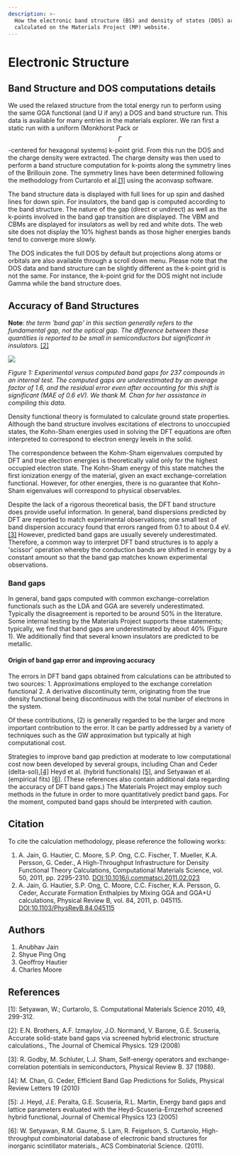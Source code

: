 ```yaml
---
description: >-
  How the electronic band structure (BS) and density of states (DOS) are
  calculated on the Materials Project (MP) website.
---
```


# Electronic Structure

## Band Structure and DOS computations details

We used the relaxed structure from the total energy run to perform using the same GGA functional (and U if any) a DOS and band structure run. This data is available for many entries in the materials explorer. We ran first a static run with a uniform (Monkhorst Pack or $$\Gamma$$-centered for hexagonal systems) k-point grid. From this run the DOS and the charge density were extracted. The charge density was then used to perform a band structure computation for k-points along the symmetry lines of the Brillouin zone. The symmetry lines have been determined following the methodology from Curtarolo et al.[\[1\]](electronic-structure.md#references) using the aconvasp software.

The band structure data is displayed with full lines for up spin and dashed lines for down spin. For insulators, the band gap is computed according to the band structure. The nature of the gap (direct or undirect) as well as the k-points involved in the band gap transition are displayed. The VBM and CBMs are displayed for insulators as well by red and white dots. The web site does not display the 10% highest bands as those higher energies bands tend to converge more slowly.

The DOS indicates the full DOS by default but projections along atoms or orbitals are also available through a scroll down menu. Please note that the DOS data and band structure can be slightly different as the k-point grid is not the same. For instance, the k-point grid for the DOS might not include Gamma while the band structure does.

## Accuracy of Band Structures

**Note**: _the term 'band gap' in this section generally refers to the fundamental gap, not the optical gap. The difference between these quantities is reported to be small in semiconductors but significant in insulators._ [\[2\]](electronic-structure.md#references)

![](../.gitbook/assets/band\_gaps.png)

&#x20;_Figure 1: Experimental versus computed band gaps for 237 compounds in an internal test. The computed gaps are underestimated by an average factor of 1.6, and the residual error even after accounting for this shift is significant (MAE of 0.6 eV). We thank M. Chan for her assistance in compiling this data._

Density functional theory is formulated to calculate ground state properties. Although the band structure involves excitations of electrons to unoccupied states, the Kohn-Sham energies used in solving the DFT equations are often interpreted to correspond to electron energy levels in the solid.

The correspondence between the Kohm-Sham eigenvalues computed by DFT and true electron energies is theoretically valid only for the highest occupied electron state. The Kohn-Sham energy of this state matches the first ionization energy of the material, given an exact exchange-correlation functional. However, for other energies, there is no guarantee that Kohn-Sham eigenvalues will correspond to physical observables.

Despite the lack of a rigorous theoretical basis, the DFT band structure does provide useful information. In general, band dispersions predicted by DFT are reported to match experimental observations; one small test of band dispersion accuracy found that errors ranged from 0.1 to about 0.4 eV.[\[3\]](electronic-structure.md#references) However, predicted band gaps are usually severely underestimated. Therefore, a common way to interpret DFT band structures is to apply a 'scissor' operation whereby the conduction bands are shifted in energy by a constant amount so that the band gap matches known experimental observations.

### Band gaps

In general, band gaps computed with common exchange-correlation functionals such as the LDA and GGA are severely underestimated. Typically the disagreement is reported to be around 50% in the literature. Some internal testing by the Materials Project supports these statements; typically, we find that band gaps are underestimated by about 40% (Figure 1). We additionally find that several known insulators are predicted to be metallic.

#### Origin of band gap error and improving accuracy

The errors in DFT band gaps obtained from calculations can be attributed to two sources: 1. Approximations employed to the exchange correlation functional 2. A derivative discontinuity term, originating from the true density functional being discontinuous with the total number of electrons in the system.

Of these contributions, (2) is generally regarded to be the larger and more important contribution to the error. It can be partly addressed by a variety of techniques such as the GW approximation but typically at high computational cost.

Strategies to improve band gap prediction at moderate to low computational cost now been developed by several groups, including Chan and Ceder (delta-sol),[\[4\]](electronic-structure.md#references) Heyd et al. (hybrid functionals) [\[5\]](electronic-structure.md#references), and Setyawan et al. (empirical fits) [\[6\]](electronic-structure.md#references). (These references also contain additional data regarding the accuracy of DFT band gaps.) The Materials Project may employ such methods in the future in order to more quantitatively predict band gaps. For the moment, computed band gaps should be interpreted with caution.

## Citation

To cite the calculation methodology, please reference the following works:

1. A. Jain, G. Hautier, C. Moore, S.P. Ong, C.C. Fischer, T. Mueller, K.A. Persson, G. Ceder., A High-Throughput Infrastructure for Density Functional Theory Calculations, Computational Materials Science, vol. 50, 2011, pp. 2295-2310. [DOI:10.1016/j.commatsci.2011.02.023](https://dx.doi.org/10.1016/j.commatsci.2011.02.023)
2. A. Jain, G. Hautier, S.P. Ong, C. Moore, C.C. Fischer, K.A. Persson, G. Ceder, Accurate Formation Enthalpies by Mixing GGA and GGA+U calculations, Physical Review B, vol. 84, 2011, p. 045115. [DOI:10.1103/PhysRevB.84.045115](https://doi.org/10.1103/PhysRevB.84.045115)

## Authors

1. Anubhav Jain
2. Shyue Ping Ong
3. Geoffroy Hautier
4. Charles Moore

## References

\[1]: Setyawan, W.; Curtarolo, S. Computational Materials Science 2010, 49, 299-312.

\[2]: E.N. Brothers, A.F. Izmaylov, J.O. Normand, V. Barone, G.E. Scuseria, Accurate solid-state band gaps via screened hybrid electronic structure calculations., The Journal of Chemical Physics. 129 (2008)

\[3]: R. Godby, M. Schluter, L.J. Sham, Self-energy operators and exchange-correlation potentials in semiconductors, Physical Review B. 37 (1988).

\[4]: M. Chan, G. Ceder, Efficient Band Gap Predictions for Solids, Physical Review Letters 19 (2010)

\[5]: J. Heyd, J.E. Peralta, G.E. Scuseria, R.L. Martin, Energy band gaps and lattice parameters evaluated with the Heyd-Scuseria-Ernzerhof screened hybrid functional, Journal of Chemical Physics 123 (2005)

\[6]: W. Setyawan, R.M. Gaume, S. Lam, R. Feigelson, S. Curtarolo, High-throughput combinatorial database of electronic band structures for inorganic scintillator materials., ACS Combinatorial Science. (2011).
